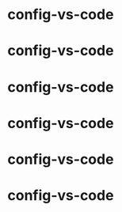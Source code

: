 # config-vs-code
# config-vs-code
# config-vs-code
# config-vs-code
# config-vs-code
# config-vs-code
